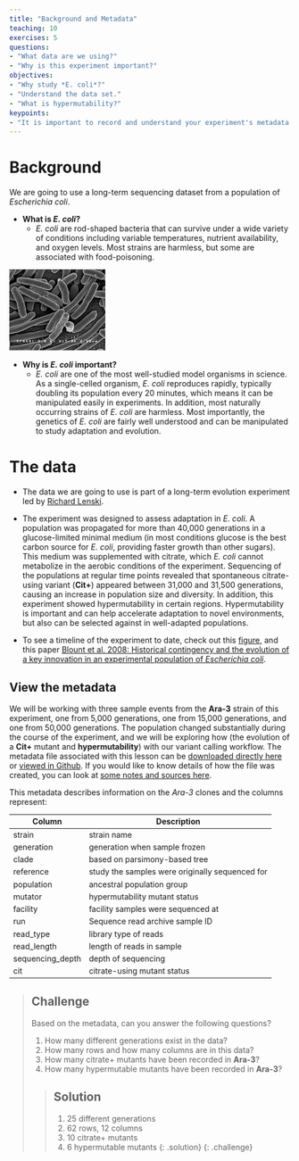 ```yaml
---
title: "Background and Metadata"
teaching: 10
exercises: 5
questions:
- "What data are we using?"
- "Why is this experiment important?"
objectives:
- "Why study *E. coli*?"
- "Understand the data set."
- "What is hypermutability?"
keypoints:
- "It is important to record and understand your experiment's metadata."
---
```


# Background

We are going to use a long-term sequencing dataset from a population of *Escherichia coli*. 

 - **What is *E. coli*?**
    - *E. coli* are rod-shaped bacteria that can survive under a wide variety of conditions including variable temperatures, nutrient availability, and oxygen levels. Most strains are harmless, but some are associated with food-poisoning. 
    
![ [Wikimedia](https://species.wikimedia.org/wiki/Escherichia_coli#/media/File:EscherichiaColi_NIAID.jpg) ](../img/172px-EscherichiaColi_NIAID.jpg)

<!-- https://species.wikimedia.org/wiki/Escherichia_coli#/media/File:EscherichiaColi_NIAID.jpg -->

 - **Why is *E. coli* important?**
    - *E. coli* are one of the most well-studied model organisms in science. As a single-celled organism, *E. coli* reproduces rapidly, typically doubling its population every 20 minutes, which means it can be manipulated easily in experiments. In addition, most naturally occurring strains of *E. coli* are harmless. Most importantly, the genetics of *E. coli* are fairly well understood and can be manipulated to study adaptation and evolution.
    
# The data

 - The data we are going to use is part of a long-term evolution experiment led by [Richard Lenski](https://en.wikipedia.org/wiki/E._coli_long-term_evolution_experiment).
 
 - The experiment was designed to assess adaptation in *E. coli*. A population was propagated for more than 40,000 generations in a glucose-limited minimal medium (in most conditions glucose is the best carbon source for *E. coli*, providing faster growth than other sugars). This medium was supplemented with citrate, which *E. coli* cannot metabolize in the aerobic conditions of the experiment. Sequencing of the populations at regular time points revealed that spontaneous citrate-using variant (**Cit+**) appeared between 31,000 and 31,500 generations, causing an increase in population size and diversity. In addition, this experiment showed hypermutability in certain regions. Hypermutability is important and can help accelerate adaptation to novel environments, but also can be selected against in well-adapted populations.
 
 - To see a timeline of the experiment to date, check out this [figure](https://en.wikipedia.org/wiki/E._coli_long-term_evolution_experiment#/media/File:LTEE_Timeline_as_of_May_28,_2016.png), and this paper [Blount et al. 2008: Historical contingency and the evolution of a key innovation in an experimental population of *Escherichia coli*](http://www.pnas.org/content/105/23/7899).
 
 
## View the metadata

We will be working with three sample events from the **Ara-3** strain of this experiment, one from 5,000 generations, one from 15,000 generations, and one from 50,000 generations. The population changed substantially during the course of the experiment, and we will be exploring how (the evolution of a **Cit+** mutant and **hypermutability**) with our variant calling workflow. The metadata file associated with this lesson can be [downloaded directly here](https://raw.githubusercontent.com/datacarpentry/wrangling-genomics/gh-pages/files/Ecoli_metadata_composite.csv) or [viewed in Github](https://github.com/datacarpentry/wrangling-genomics/blob/gh-pages/files/Ecoli_metadata_composite.csv). If you would like to know details of how the file was created, you can look at [some notes and sources here](https://github.com/datacarpentry/wrangling-genomics/blob/gh-pages/files/Ecoli_metadata_composite_README.md).



This metadata describes information on the *Ara-3* clones and the columns represent:

| Column           | Description                                |
|------------------|--------------------------------------------|
| strain           | strain name					|
| generation       | generation when sample frozen		|
| clade            | based on parsimony-based tree		|
| reference        | study the samples were originally sequenced for				|
| population       | ancestral population group |
| mutator          | hypermutability mutant status |
| facility         | facility samples were sequenced at |
| run              | Sequence read archive sample ID		|
| read_type        | library type of reads |
| read_length      | length of reads in sample |
| sequencing_depth | depth of sequencing |
| cit              | citrate-using mutant status		|


> ## Challenge
> 
> Based on the metadata, can you answer the following questions?
> 
> 1. How many different generations exist in the data?
> 2. How many rows and how many columns are in this data?
> 3. How many citrate+ mutants have been recorded in **Ara-3**?
> 4. How many hypermutable mutants have been recorded in **Ara-3**?
>
> > ## Solution
>> 
> > 1. 25 different generations
> > 2. 62 rows, 12 columns
> > 3. 10 citrate+ mutants
> > 4. 6 hypermutable mutants
> {: .solution}
{: .challenge}

<!-- can add some additional info relevant to interplay of hypermutability and Cit+ adaptations, but keep it simple for now -->

